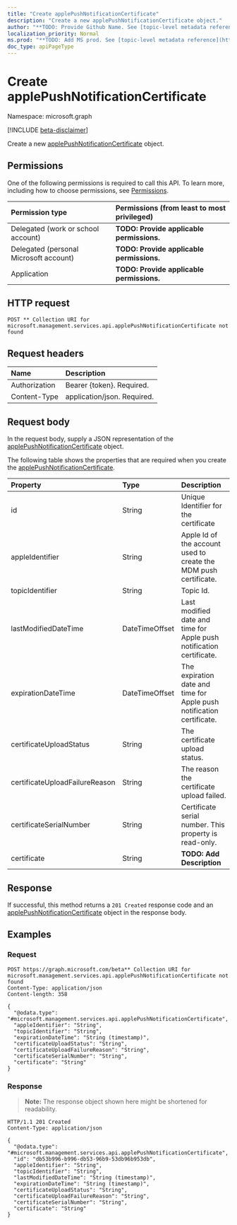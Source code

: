 ```yaml
---
title: "Create applePushNotificationCertificate"
description: "Create a new applePushNotificationCertificate object."
author: "**TODO: Provide Github Name. See [topic-level metadata reference](https://msgo.azurewebsites.net/add/document/guidelines/metadata.html#topic-level-metadata)**"
localization_priority: Normal
ms.prod: "**TODO: Add MS prod. See [topic-level metadata reference](https://msgo.azurewebsites.net/add/document/guidelines/metadata.html#topic-level-metadata)**"
doc_type: apiPageType
---
```


# Create applePushNotificationCertificate
Namespace: microsoft.graph

[!INCLUDE [beta-disclaimer](../../includes/beta-disclaimer.md)]

Create a new [applePushNotificationCertificate](../resources/applepushnotificationcertificate.md) object.

## Permissions
One of the following permissions is required to call this API. To learn more, including how to choose permissions, see [Permissions](/graph/permissions-reference).

|Permission type|Permissions (from least to most privileged)|
|:---|:---|
|Delegated (work or school account)|**TODO: Provide applicable permissions.**|
|Delegated (personal Microsoft account)|**TODO: Provide applicable permissions.**|
|Application|**TODO: Provide applicable permissions.**|

## HTTP request

<!-- {
  "blockType": "ignored"
}
-->
``` http
POST ** Collection URI for microsoft.management.services.api.applePushNotificationCertificate not found
```

## Request headers
|Name|Description|
|:---|:---|
|Authorization|Bearer {token}. Required.|
|Content-Type|application/json. Required.|

## Request body
In the request body, supply a JSON representation of the [applePushNotificationCertificate](../resources/applepushnotificationcertificate.md) object.

The following table shows the properties that are required when you create the [applePushNotificationCertificate](../resources/applepushnotificationcertificate.md).

|Property|Type|Description|
|:---|:---|:---|
|id|String|Unique Identifier for the certificate|
|appleIdentifier|String|Apple Id of the account used to create the MDM push certificate.|
|topicIdentifier|String|Topic Id.|
|lastModifiedDateTime|DateTimeOffset|Last modified date and time for Apple push notification certificate.|
|expirationDateTime|DateTimeOffset|The expiration date and time for Apple push notification certificate.|
|certificateUploadStatus|String|The certificate upload status.|
|certificateUploadFailureReason|String|The reason the certificate upload failed.|
|certificateSerialNumber|String|Certificate serial number. This property is read-only.|
|certificate|String|**TODO: Add Description**|



## Response

If successful, this method returns a `201 Created` response code and an [applePushNotificationCertificate](../resources/applepushnotificationcertificate.md) object in the response body.

## Examples

### Request
<!-- {
  "blockType": "request",
  "name": "create_applepushnotificationcertificate_from_"
}
-->
``` http
POST https://graph.microsoft.com/beta** Collection URI for microsoft.management.services.api.applePushNotificationCertificate not found
Content-Type: application/json
Content-length: 358

{
  "@odata.type": "#microsoft.management.services.api.applePushNotificationCertificate",
  "appleIdentifier": "String",
  "topicIdentifier": "String",
  "expirationDateTime": "String (timestamp)",
  "certificateUploadStatus": "String",
  "certificateUploadFailureReason": "String",
  "certificateSerialNumber": "String",
  "certificate": "String"
}
```


### Response
>**Note:** The response object shown here might be shortened for readability.
<!-- {
  "blockType": "response",
  "truncated": true,
  "@odata.type": "microsoft.management.services.api.applePushNotificationCertificate"
}
-->
``` http
HTTP/1.1 201 Created
Content-Type: application/json

{
  "@odata.type": "#microsoft.management.services.api.applePushNotificationCertificate",
  "id": "db53b996-b996-db53-96b9-53db96b953db",
  "appleIdentifier": "String",
  "topicIdentifier": "String",
  "lastModifiedDateTime": "String (timestamp)",
  "expirationDateTime": "String (timestamp)",
  "certificateUploadStatus": "String",
  "certificateUploadFailureReason": "String",
  "certificateSerialNumber": "String",
  "certificate": "String"
}
```

